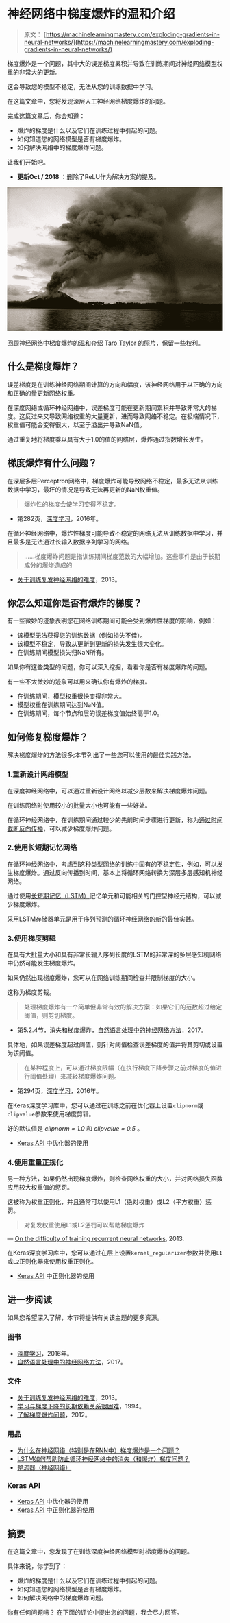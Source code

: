 # 神经网络中梯度爆炸的温和介绍

> 原文： [https://machinelearningmastery.com/exploding-gradients-in-neural-networks/](https://machinelearningmastery.com/exploding-gradients-in-neural-networks/)

梯度爆炸是一个问题，其中大的误差梯度累积并导致在训练期间对神经网络模型权重的非常大的更新。

这会导致您的模型不稳定，无法从您的训练数据中学习。

在这篇文章中，您将发现深层人工神经网络梯度爆炸的问题。

完成这篇文章后，你会知道：

*   爆炸的梯度是什么以及它们在训练过程中引起的问题。
*   如何知道您的网络模型是否有梯度爆炸。
*   如何解决网络中的梯度爆炸问题。

让我们开始吧。

*   **更新Oct / 2018** ：删除了ReLU作为解决方案的提及。

![A Gentle Introduction to Exploding Gradients in Recurrent Neural Networks](img/ba10cf5120398411d9e2cd2ef9304a3d.jpg)

回顾神经网络中梯度爆炸的温和介绍
[Taro Taylor](https://www.flickr.com/photos/tjt195/2417533162/) 的照片，保留一些权利。

## 什么是梯度爆炸？

误差梯度是在训练神经网络期间计算的方向和幅度，该神经网络用于以正确的方向和正确的量更新网络权重。

在深度网络或循环神经网络中，误差梯度可能在更新期间累积并导致非常大的梯度。这反过来又导致网络权重的大量更新，进而导致网络不稳定。在极端情况下，权重值可能会变得很大，以至于溢出并导致NaN值。

通过重复地将梯度乘以具有大于1.0的值的网络层，爆炸通过指数增长发生。

## 梯度爆炸有什么问题？

在深层多层Perceptron网络中，梯度爆炸可能导致网络不稳定，最多无法从训练数据中学习，最坏的情况是导致无法再更新的NaN权重值。

> 爆炸性的梯度会使学习变得不稳定。

- 第282页，[深度学习](http://amzn.to/2fwdoKR)，2016年。

在循环神经网络中，爆炸性梯度可能导致不稳定的网络无法从训练数据中学习，并且最多是无法通过长输入数据序列学习的网络。

> ......梯度爆炸问题是指训练期间梯度范数的大幅增加。这些事件是由于长期成分的爆炸造成的

- [关于训练复发神经网络的难度](http://proceedings.mlr.press/v28/pascanu13.pdf)，2013。

## 你怎么知道你是否有爆炸的梯度？

有一些微妙的迹象表明您在网络训练期间可能会受到爆炸性梯度的影响，例如：

*   该模型无法获得您的训练数据（例如损失不佳）。
*   该模型不稳定，导致从更新到更新的损失发生很大变化。
*   在训练期间模型损失归NaN所有。

如果你有这些类型的问题，你可以深入挖掘，看看你是否有梯度爆炸的问题。

有一些不太微妙的迹象可以用来确认你有爆炸的梯度。

*   在训练期间，模型权重很快变得非常大。
*   模型权重在训练期间达到NaN值。
*   在训练期间，每个节点和层的误差梯度值始终高于1.0。

## 如何修复梯度爆炸？

解决梯度爆炸的方法很多;本节列出了一些您可以使用的最佳实践方法。

### 1.重新设计网络模型

在深度神经网络中，可以通过重新设计网络以减少层数来解决梯度爆炸问题。

在训练网络时使用较小的批量大小也可能有一些好处。

在循环神经网络中，在训练期间通过较少的先前时间步骤进行更新，称为[通过时间截断反向传播](https://machinelearningmastery.com/gentle-introduction-backpropagation-time/)，可以减少梯度爆炸问题。

### 2.使用长短期记忆网络

在循环神经网络中，考虑到这种类型网络的训练中固有的不稳定性，例如，可以发生梯度爆炸。通过反向传播到时间，基本上将循环网络转换为深层多层感知机神经网络。

通过使用[长短期记忆（LSTM）](https://machinelearningmastery.com/gentle-introduction-long-short-term-memory-networks-experts/)记忆单元和可能相关的门控型神经元结构，可以减少梯度爆炸。

采用LSTM存储器单元是用于序列预测的循环神经网络的新的最佳实践。

### 3.使用梯度剪辑

在具有大批量大小和具有非常长输入序列长度的LSTM的非常深的多层感知机网络中仍然可能发生梯度爆炸。

如果仍然出现梯度爆炸，您可以在网络训练期间检查并限制梯度的大小。

这称为梯度剪裁。

> 处理梯度爆炸有一个简单但非常有效的解决方案：如果它们的范数超过给定阈值，则剪切梯度。

- 第5.2.4节，消失和梯度爆炸，[自然语言处理中的神经网络方法](http://amzn.to/2fwTPCn)，2017。

具体地，如果误差梯度超过阈值，则针对阈值检查误差梯度的值并将其剪切或设置为该阈值。

> 在某种程度上，可以通过梯度限幅（在执行梯度下降步骤之前对梯度的值进行阈值处理）来减轻梯度爆炸问题。

- 第294页，[深度学习](http://amzn.to/2fwdoKR)，2016年。

在Keras深度学习库中，您可以通过在训练之前在优化器上设置`clipnorm`或`clipvalue`参数来使用梯度剪辑。

好的默认值是 _clipnorm = 1.0_ 和 _clipvalue = 0.5_ 。

*   [Keras API](https://keras.io/optimizers/) 中优化器的使用

### 4.使用重量正规化

另一种方法，如果仍然出现梯度爆炸，则检查网络权重的大小，并对网络损失函数应用较大权重值的惩罚。

这被称为权重正则化，并且通常可以使用L1（绝对权重）或L2（平方权重）惩罚。

> 对复发权重使用L1或L2惩罚可以帮助梯度爆炸

— [On the difficulty of training recurrent neural networks](http://proceedings.mlr.press/v28/pascanu13.pdf), 2013.

在Keras深度学习库中，您可以通过在层上设置`kernel_regularizer`参数并使用`L1`或`L2`正则化器来使用权重正则化。

*   [Keras API](https://keras.io/regularizers/) 中正则化器的使用

## 进一步阅读

如果您希望深入了解，本节将提供有关该主题的更多资源。

### 图书

*   [深度学习](http://amzn.to/2fwdoKR)，2016年。
*   [自然语言处理中的神经网络方法](http://amzn.to/2fwTPCn)，2017。

### 文件

*   [关于训练复发神经网络的难度](http://proceedings.mlr.press/v28/pascanu13.pdf)，2013。
*   [学习与梯度下降的长期依赖关系很困难](http://www.dsi.unifi.it/~paolo/ps/tnn-94-gradient.pdf)，1994。
*   [了解梯度爆炸问题](https://pdfs.semanticscholar.org/728d/814b92a9d2c6118159bb7d9a4b3dc5eeaaeb.pdf)，2012。

### 用品

*   [为什么在神经网络（特别是在RNN中）梯度爆炸是一个问题？](https://www.quora.com/Why-is-it-a-problem-to-have-exploding-gradients-in-a-neural-net-especially-in-an-RNN)
*   [LSTM如何帮助防止循环神经网络中的消失（和爆炸）梯度问题？](https://www.quora.com/How-does-LSTM-help-prevent-the-vanishing-and-exploding-gradient-problem-in-a-recurrent-neural-network)
*   [整流器（神经网络）](https://en.wikipedia.org/wiki/Rectifier_(neural_networks))

### Keras API

*   [Keras API](https://keras.io/optimizers/) 中优化器的使用
*   [Keras API](https://keras.io/regularizers/) 中正则化器的使用

## 摘要

在这篇文章中，您发现了在训练深度神经网络模型时梯度爆炸的问题。

具体来说，你学到了：

*   爆炸的梯度是什么以及它们在训练过程中引起的问题。
*   如何知道您的网络模型是否有梯度爆炸。
*   如何解决网络中的梯度爆炸问题。

你有任何问题吗？
在下面的评论中提出您的问题，我会尽力回答。